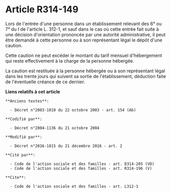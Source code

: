 # Article R314-149

Lors de l'entrée d'une personne dans un établissement relevant des 6° ou 7° du I de l'article L. 312-1, et sauf dans le cas
où cette entrée fait suite à une décision d'orientation prononcée par une autorité administrative, il peut être demandé à
cette personne ou à son représentant légal le dépôt d'une caution. 

Cette caution ne peut excéder le montant du tarif  mensuel d'hébergement qui reste effectivement à la charge de la personne
hébergée. 

La caution est restituée à la personne hébergée ou à son représentant légal dans les trente jours qui suivent sa sortie de
l'établissement, déduction faite de l'éventuelle créance de ce dernier.

**Liens relatifs à cet article**

	**Anciens textes**:

	  - Décret n°2003-1010 du 22 octobre 2003 - art. 154 (Ab)

	**Codifié par**:

	  - Décret n°2004-1136 du 21 octobre 2004

	**Modifié par**:

	  - Décret n°2016-1815 du 21 décembre 2016 - art. 2

	**Cité par**:

	  - Code de l'action sociale et des familles - art. D314-205 (VD)
	  - Code de l'action sociale et des familles - art. R314-196 (V)

	**Cite**:

	  - Code de l'action sociale et des familles - art. L312-1
